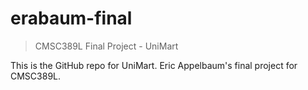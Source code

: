 # erabaum-final

> CMSC389L Final Project - UniMart

This is the GitHub repo for UniMart. Eric Appelbaum's final project for CMSC389L.
